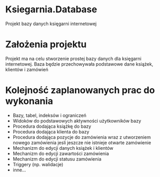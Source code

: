 # Ksiegarnia.Database
Projekt bazy danych księgarni internetowej

# Założenia projektu
Projekt ma na celu stworzenie prostej bazy danych dla księgarni internetowej.
Baza będzie przechowywała podstawowe dane książek, klientów i zamówień

# Kolejność zaplanowanych prac do wykonania
- Bazy, tabel, indeksów i ograniczeń
- Widoków do podstawowych aktywności użytkowników bazy
- Procedura dodająca książkę do bazy
- Procedura dodająca klienta do bazy
- Procedura dodająca pozycje do zamówienia wraz z utworzeniem nowego zamówienia jesli jeszcze nie istnieje otwarte zamówienie
- Mechanizm do edycji danych książek i klientów
- Mechanizm do edycji zawartości zamówienia
- Mechanizm do edycji statusu zamówienia
- Triggery (np. walidacje)
- inne...
